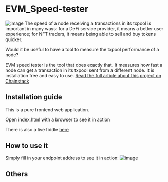 # EVM_Speed-tester
![image](https://chainstack.com/wp-content/uploads/2022/03/3-1024x308.png)
The speed of a node receiving a transactions in its txpool is important in many ways: for a DeFi service provider, it means a better user experience; for NFT traders, it means being able to sell and buy tokens quicker.

Would it be useful to have a tool to measure the txpool performance of a node?

EVM speed tester is the tool that does exactly that. It measures how fast a node can get a transaction in its txpool sent from a different node. It is installation free and easy to use.
[Read the full article about this project on Chainstack](https://chainstack.com/evm-speed-tester/)

## Installation guide
This is a pure frontend web application.

Open index.html with a browser to see it in action

There is also a live fiddle [here](https://jsfiddle.net/wuzhong/ecau2sLm/11/)

## How to use it
Simply fill in your endpoint address to see it in action:
![image](https://chainstack.com/wp-content/uploads/2022/03/2-525x1024.png)
## Others
